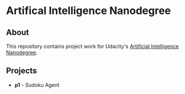Artifical Intelligence Nanodegree
=================================

## About

This repository contains project work for Udacity's [Artificial Intelligence
Nanodegree](https://udacity.com/course/nd889).

## Projects

- **p1** - Sudoku Agent
